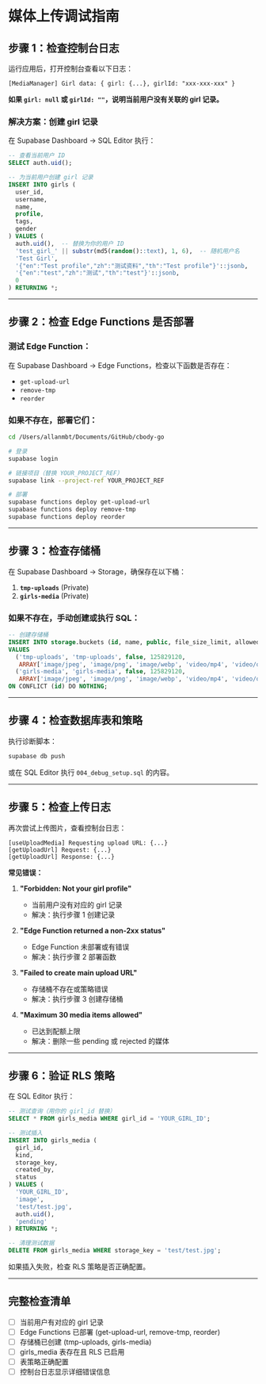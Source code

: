 # 媒体上传调试指南

## 步骤 1：检查控制台日志

运行应用后，打开控制台查看以下日志：

```
[MediaManager] Girl data: { girl: {...}, girlId: "xxx-xxx-xxx" }
```

**如果 `girl: null` 或 `girlId: ""`，说明当前用户没有关联的 girl 记录。**

### 解决方案：创建 girl 记录

在 Supabase Dashboard → SQL Editor 执行：

```sql
-- 查看当前用户 ID
SELECT auth.uid();

-- 为当前用户创建 girl 记录
INSERT INTO girls (
  user_id,
  username,
  name,
  profile,
  tags,
  gender
) VALUES (
  auth.uid(),  -- 替换为你的用户 ID
  'test_girl_' || substr(md5(random()::text), 1, 6),  -- 随机用户名
  'Test Girl',
  '{"en":"Test profile","zh":"测试资料","th":"Test profile"}'::jsonb,
  '{"en":"test","zh":"测试","th":"test"}'::jsonb,
  0
) RETURNING *;
```

---

## 步骤 2：检查 Edge Functions 是否部署

### 测试 Edge Function：

在 Supabase Dashboard → Edge Functions，检查以下函数是否存在：
- `get-upload-url`
- `remove-tmp`
- `reorder`

### 如果不存在，部署它们：

```bash
cd /Users/allanmbt/Documents/GitHub/cbody-go

# 登录
supabase login

# 链接项目（替换 YOUR_PROJECT_REF）
supabase link --project-ref YOUR_PROJECT_REF

# 部署
supabase functions deploy get-upload-url
supabase functions deploy remove-tmp
supabase functions deploy reorder
```

---

## 步骤 3：检查存储桶

在 Supabase Dashboard → Storage，确保存在以下桶：

1. **`tmp-uploads`** (Private)
2. **`girls-media`** (Private)

### 如果不存在，手动创建或执行 SQL：

```sql
-- 创建存储桶
INSERT INTO storage.buckets (id, name, public, file_size_limit, allowed_mime_types)
VALUES 
  ('tmp-uploads', 'tmp-uploads', false, 125829120, 
   ARRAY['image/jpeg', 'image/png', 'image/webp', 'video/mp4', 'video/quicktime']),
  ('girls-media', 'girls-media', false, 125829120, 
   ARRAY['image/jpeg', 'image/png', 'image/webp', 'video/mp4', 'video/quicktime'])
ON CONFLICT (id) DO NOTHING;
```

---

## 步骤 4：检查数据库表和策略

执行诊断脚本：

```bash
supabase db push
```

或在 SQL Editor 执行 `004_debug_setup.sql` 的内容。

---

## 步骤 5：检查上传日志

再次尝试上传图片，查看控制台日志：

```
[useUploadMedia] Requesting upload URL: {...}
[getUploadUrl] Request: {...}
[getUploadUrl] Response: {...}
```

**常见错误：**

1. **"Forbidden: Not your girl profile"**
   - 当前用户没有对应的 girl 记录
   - 解决：执行步骤 1 创建记录

2. **"Edge Function returned a non-2xx status"**
   - Edge Function 未部署或有错误
   - 解决：执行步骤 2 部署函数

3. **"Failed to create main upload URL"**
   - 存储桶不存在或策略错误
   - 解决：执行步骤 3 创建存储桶

4. **"Maximum 30 media items allowed"**
   - 已达到配额上限
   - 解决：删除一些 pending 或 rejected 的媒体

---

## 步骤 6：验证 RLS 策略

在 SQL Editor 执行：

```sql
-- 测试查询（用你的 girl_id 替换）
SELECT * FROM girls_media WHERE girl_id = 'YOUR_GIRL_ID';

-- 测试插入
INSERT INTO girls_media (
  girl_id, 
  kind, 
  storage_key, 
  created_by,
  status
) VALUES (
  'YOUR_GIRL_ID',
  'image',
  'test/test.jpg',
  auth.uid(),
  'pending'
) RETURNING *;

-- 清理测试数据
DELETE FROM girls_media WHERE storage_key = 'test/test.jpg';
```

如果插入失败，检查 RLS 策略是否正确配置。

---

## 完整检查清单

- [ ] 当前用户有对应的 girl 记录
- [ ] Edge Functions 已部署 (get-upload-url, remove-tmp, reorder)
- [ ] 存储桶已创建 (tmp-uploads, girls-media)
- [ ] girls_media 表存在且 RLS 已启用
- [ ] 表策略正确配置
- [ ] 控制台日志显示详细错误信息
